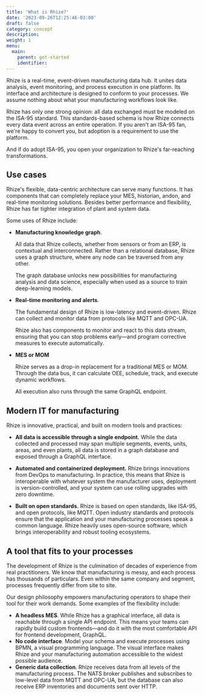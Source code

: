 ```yaml
---
title: 'What is Rhize?'
date: '2023-09-26T12:25:46-03:00'
draft: false
category: concept
description:
weight: 1
menu:
  main:
    parent: get-started
    identifier:
---
```


Rhize is a real-time, event-driven manufacturing data hub.
It unites data analysis, event monitoring, and process execution in one platform.
Its interface and architecture is designed to conform to your processes.
We assume nothing about what your manufacturing workflows look like.

Rhize has only one strong opinion: all data exchanged must be modeled on the ISA-95 standard.
This standards-based schema is how Rhize connects every data event across an entire operation.
If you aren't an ISA-95 fan, we're happy to convert you, but adoption is a requirement to use the platform.

And if do adopt ISA-95, you open your organization to Rhize's far-reaching transformations.

## Use cases

Rhize's flexible, data-centric architecture can serve many functions.
It has components that can completely replace your MES, historian, andon, and real-time monitoring solutions.
Besides better performance and flexibility, Rhize has far tighter integration of plant and system data.

Some uses of Rhize include:

- **Manufacturing knowledge graph**.

  All data that Rhize collects, whether from sensors or from an ERP, is contextual and interconnected. Rather than a relational database, Rhize uses a graph structure, where any node can be traversed from any other.
  
  The graph database unlocks new possibilities for manufacturing analysis and data science, especially when used as a source to train deep-learning models.

- **Real-time monitoring and alerts**.

  The fundamental design of Rhize is low-latency and event-driven.
  Rhize can collect and monitor data from protocols like MQTT and OPC-UA.
  
  Rhize also has components to monitor and react to this data stream, ensuring that you can stop problems early&mdash;and program corrective measures to execute automatically.
  
- **MES or MOM**

  Rhize serves as a drop-in replacement for a traditional MES or MOM.
  Through the data bus, it can calculate OEE, schedule, track, and execute dynamic workflows.

  All execution also runs through the same GraphQL endpoint.

## Modern IT for manufacturing 

Rhize is innovative, practical, and built on modern tools and practices:

- **All data is accessible through a single endpoint.**
While the data collected and processed may span multiple segments, events, units, areas, and even plants, all data is stored in a graph database and exposed through a GraphQL interface.

- **Automated and containerized deployment.**
Rhize brings innovations from DevOps to manufacturing.
In practice, this means that Rhize is interoperable with whatever system the manufacturer uses,
deployment is version-controlled, and your system can use rolling upgrades with zero downtime.

- **Built on open standards.**
Rhize is based on open standards, like ISA-95, and open protocols, like MQTT.
Open industry standards and protocols ensure that the application and your manufacturing processes speak a common language.
Rhize heavily uses open-source software, which brings interoperability and robust tooling ecosystems.

  
## A tool that fits to your processes

The development of Rhize is the culmination of decades of experience from real practitioners.
We know that manufacturing is messy, and each process has thousands of particulars.
Even within the same company and segment, processes frequently differ from site to site.

Our design philosophy empowers manufacturing operators to shape their tool for their work demands.
Some examples of the flexibility include:

- **A headless MES**. While Rhize has a graphical interface, all data is reachable through a single API endpoint. This means your teams can rapidly build custom frontends―and do it with the most comfortable API for frontend development, GraphQL.
- **No code interface**. Model your schema and execute processes using BPMN, a visual programming language. The visual interface makes Rhize and your manufacturing automation accessible to the widest possible audience.
- **Generic data collection**. Rhize receives data from all levels of the manufacturing process. The NATS broker publishes and subscribes to low-level data from MQTT and OPC-UA, but the database can also receive ERP inventories and documents sent over HTTP.
